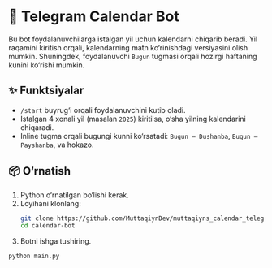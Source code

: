 # 📅 Telegram Calendar Bot

Bu bot foydalanuvchilarga istalgan yil uchun kalendarni chiqarib beradi. Yil raqamini kiritish orqali, kalendarning matn ko‘rinishdagi versiyasini olish mumkin. Shuningdek, foydalanuvchi `Bugun` tugmasi orqali hozirgi haftaning kunini ko‘rishi mumkin.

## ✨ Funktsiyalar

- `/start` buyrug‘i orqali foydalanuvchini kutib oladi.
- Istalgan 4 xonali yil (masalan `2025`) kiritilsa, o‘sha yilning kalendarini chiqaradi.
- Inline tugma orqali bugungi kunni ko‘rsatadi: `Bugun — Dushanba`, `Bugun — Payshanba`, va hokazo.

## 📦 O‘rnatish

1. Python o‘rnatilgan bo‘lishi kerak.
2. Loyihani klonlang:
   ```bash
   git clone https://github.com/MuttaqiynDev/muttaqiyns_calendar_telegram_bot.git
   cd calendar-bot
3. Botni ishga tushiring.
  ```bash
  python main.py
